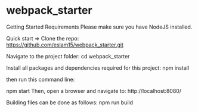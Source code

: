 # webpack_starter


Getting Started
Requirements
Please make sure you have NodeJS installed.

Quick start =>
Clone the repo:
https://github.com/eslam15/webpack_starter.git

Navigate to the project folder:
cd webpack_starter

Install all packages and dependencies required for this project:
npm install

then run this command line:

npm start
Then, open a browser and navigate to: http://localhost:8080/

Building files can be done as follows:
npm run build
